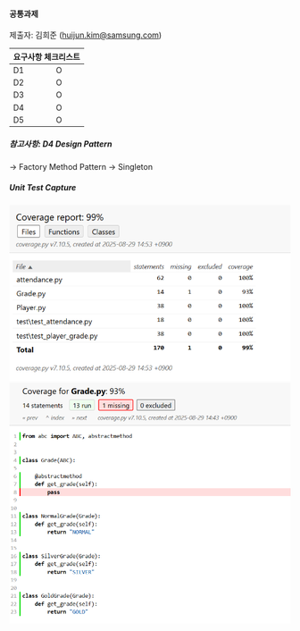 #### 공통과제

제출자: 김희준 (huijun.kim@samsung.com)

<table>
  <thead>
    <tr>
      <th colspan="2">요구사항 체크리스트</th>
    </tr>
  </thead>
  <tbody>
    <tr>
      <td>D1</td>
      <td>O</td>
    </tr>
    <tr>
      <td>D2</td>
      <td>O</td>
    </tr>
    <tr>
      <td>D3</td>
      <td>O</td>
    </tr>
    <tr>
      <td>D4</td>
      <td>O </td>
    </tr>
    <tr>
      <td>D5</td>
      <td>O</td>
    </tr>
  </tbody>
</table>



##### 참고사항: D4 Design Pattern
-> Factory Method Pattern
-> Singleton

##### Unit Test Capture
![img.png](img.png)
![img_1.png](img_1.png)
